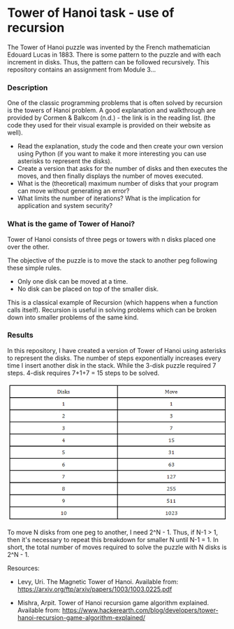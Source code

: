 # Tower of Hanoi task - use of recursion

The Tower of Hanoi puzzle was invented by the French mathematician Edouard Lucas in 1883. There is some pattern to the puzzle and with each increment in disks. Thus, the pattern can be followed recursively. This repository contains an assignment from Module 3...

### Description 

One of the classic programming problems that is often solved by recursion is the towers of Hanoi problem. A good explanation and walkthrough are provided by Cormen & Balkcom (n.d.) - the link is in the reading list. (the code they used for their visual example is provided on their website as well).

* Read the explanation, study the code and then create your own version using Python (if you want to make it more interesting you can use asterisks to represent the disks). 
* Create a version that asks for the number of disks and then executes the moves, and then finally displays the number of moves executed.
* What is the (theoretical) maximum number of disks that your program can move without generating an error?
* What limits the number of iterations? What is the implication for application and system security?

### What is the game of Tower of Hanoi?

Tower of Hanoi consists of three pegs or towers with n disks placed one over the other.

The objective of the puzzle is to move the stack to another peg following these simple rules.

* Only one disk can be moved at a time.
* No disk can be placed on top of the smaller disk.

This is a classical example of Recursion (which happens when a function calls itself). Recursion is useful in solving problems which can be broken down into smaller problems of the same kind.

### Results 

In this repository, I have created a version of Tower of Hanoi using asterisks to represent the disks. The number of steps exponentially increases every time I insert another disk in the stack. While the 3-disk puzzle required 7 steps. 4-disk requires 7+1+7 = 15 steps to be solved. 

![print](disks&moves.PNG)


To move N disks from one peg to another, I need 2^N - 1. Thus, if N-1 > 1, then it's necessary to repeat this breakdown for smaller N until N-1 = 1. In short, the total number of moves required to solve the puzzle with N disks is 2^N - 1. 
 

Resources:

* Levy, Uri. The Magnetic Tower of Hanoi. Available from: https://arxiv.org/ftp/arxiv/papers/1003/1003.0225.pdf

* Mishra, Arpit. Tower of Hanoi recursion game algorithm explained. Available from: https://www.hackerearth.com/blog/developers/tower-hanoi-recursion-game-algorithm-explained/

